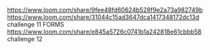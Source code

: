 https://www.loom.com/share/9fee48fd60624b528f9e2a73a982749b
https://www.loom.com/share/31044c15ad3647dca1417348172dc13d challenge 11 FORMS
https://www.loom.com/share/e845a5726c0741b1a242818e61cbbb58 challenge 12
